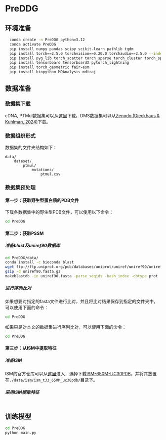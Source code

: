 # PreDDG

## 环境准备

```bash
  conda create -n PreDDG python=3.12
  conda activate PreDDG
  pip install numpy pandas scipy scikit-learn pathlib tqdm
  pip install torch==2.5.0 torchvision==0.20.0 torchaudio==2.5.0 --index-url https://download.pytorch.org/whl/cu118
  pip install pyg_lib torch_scatter torch_sparse torch_cluster torch_spline_conv -f https://data.pyg.org/whl/torch-2.5.0+cu118.html
  pip install tensorboard tensorboardX pytorch_lightning 
  pip install torch_geometric fair-esm
  pip install biopython MDAnalysis mdtraj 
```

## 数据准备

### 数据集下载

cDNA, PTMul数据集可以从[这里](https://github.com/jozhang97/MutateEverything)下载。DMS数据集可以从[Zenodo (Dieckhaus & Kuhlman, 2024)](https://zenodo.org/records/13345274)下载。

### 数据组织形式

数据集的文件夹结构如下：

```
data/
    dataset/
        ptmul/
            mutations/
                ptmul.csv
```

### 数据集预处理

#### 第一步：获取野生型蛋白质的PDB文件

下载各数据集中的野生型PDB文件，可以使用以下命令：

```bash
cd PreDDG

```

#### 第二步：获取PSSM

##### 准备blast及uniref90数据库

```bash
cd PreDDG/data/
conda install -c bioconda blast
wget ftp://ftp.uniprot.org/pub/databases/uniprot/uniref/uniref90/uniref90.fasta.gz
gzip -d uniref90.fasta.gz
makeblastdb -in uniref90.fasta -parse_seqids -hash_index -dbtype prot 
```

##### 进行序列比对

如果想要对指定的fasta文件进行比对，并且将比对结果保存到指定的文件夹中，可以使用下面的命令：

```bash
cd PreDDG
```

如果只是对本文的数据集进行序列比对，可以使用下面的命令：

```bash
cd PreDDG

```

#### 第三步：从ISM中提取特征

##### 准备ISM

ISM的官方仓库可以从[这里](https://github.com/jozhang97/ism)进入，选择下载[ISM-650M-UC30PDB](https://huggingface.co/jozhang97/ism_t33_650M_uc30pdb)，并将其放置在`./data/ism/ism_t33_650M_uc30pdb/`目录下。

##### 采用ISM提取特征

```bash

```

## 训练模型

```bash
cd PreDDG
python main.py
```
